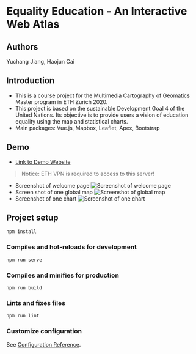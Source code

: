 # Equality Education - An Interactive Web Atlas
## Authors 
Yuchang Jiang, Haojun Cai

## Introduction
* This is a course project for the Multimedia Cartography of Geomatics Master program in ETH Zurich 2020.  
* This project is based on the sustainable Development Goal 4 of the United Nations. Its objective is to provide users 
a vision of education equality using the map and statistical charts. 
* Main packages: Vue.js, Mapbox, Leaflet, Apex, Bootstrap

## Demo
* [Link to Demo Website](http://mmcarto.ethz.ch/group2/)
> Notice: ETH VPN is required to access to this server! 
* Screenshot of welcome page
![Screenshot of welcome page](https://github.com/SherryJYC/Multi-Media-Carto-Project-2020/blob/master/public/img/title_img.png)
* Screen shot of one global map
![Screenshot of global map](https://github.com/SherryJYC/Multi-Media-Carto-Project-2020/blob/master/public/img/global.png) 
* Screenshot of one chart
![Screenshot of one chart](https://github.com/SherryJYC/Multi-Media-Carto-Project-2020/blob/master/public/img/bar.png)

## Project setup
```
npm install
```

### Compiles and hot-reloads for development
```
npm run serve
```

### Compiles and minifies for production
```
npm run build
```

### Lints and fixes files
```
npm run lint
```

### Customize configuration
See [Configuration Reference](https://cli.vuejs.org/config/).
